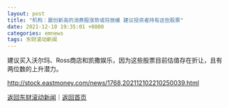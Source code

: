 ```yaml
---
layout: post
title: "机构：屡创新高的消费股涨势或将放缓 建议投资者持有这些股票"
date: 2021-12-10 19:35:01 +0800
categories: emnews
tags: 东财滚动新闻
---
```


建议买入沃尔玛、Ross商店和凯撒娱乐，因为这些股票目前估值存在折让，且有两位数的上升潜力。

<http://stock.eastmoney.com/news/1768,202112102210250039.html>

[返回东财滚动新闻](//finews.withounder.com/emnews/)｜[返回首页](//finews.withounder.com/)